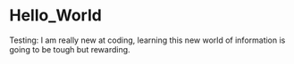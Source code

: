 # Hello_World
Testing:
I am really new at coding, learning this new world of information is going to be tough but rewarding.
